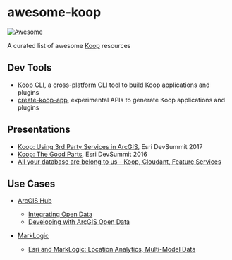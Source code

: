 # awesome-koop

[![Awesome](https://awesome.re/badge-flat2.svg)](https://github.com/haoliangyu/awesome-koop)

A curated list of awesome [Koop](https://koopjs.github.io/) resources

## Dev Tools
* [Koop CLI](https://github.com/koopjs/koop-cli), a cross-platform CLI tool to build Koop applications and plugins
* [create-koop-app](https://github.com/haoliangyu/create-koop-app), experimental APIs to generate Koop applications and plugins

## Presentations

* [Koop: Using 3rd Party Services in ArcGIS](http://proceedings.esri.com/library/userconf/devsummit17/papers/dev_int_157.pdf), Esri DevSummit 2017
* [Koop: The Good Parts](http://proceedings.esri.com/library/userconf/devsummit16/papers/dev_int_124.pdf), Esri DevSummit 2016
* [All your database are belong to us - Koop, Cloudant, Feature Services](https://www.slideshare.net/rajrsingh/all-your-database-are-belong-to-us-koop-cloudant-feature-services)

## Use Cases

* [ArcGIS Hub](https://hub.arcgis.com/)
  * [Integrating Open Data](https://mjuniper.github.io/presentations/ds2017/integrating-opendata#/)
  * [Developing with ArcGIS Open Data](https://mjuniper.github.io/presentations/opendata-api-2016#/)

* [MarkLogic](https://www.marklogic.com/)
  * [Esri and MarkLogic:  Location Analytics, Multi-Model Data](https://cdn1.marklogic.com/wp-content/uploads/2018/06/MLW18-Esri-and-ML-Location-Analytics-Multi-Model-Data.pdf)
